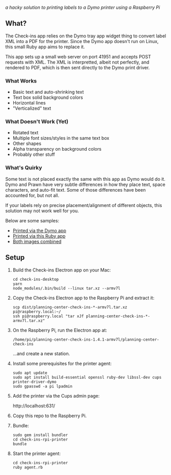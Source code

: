 _a hacky solution to printing labels to a Dymo printer using a Raspberry Pi_

## What?

The Check-ins app relies on the Dymo tray app widget thing to convert label XML
into a PDF for the printer. Since the Dymo app doesn't run on Linux, this small Ruby
app aims to replace it.

This app sets up a small web server on port 41951 and accepts POST requests with XML.
The XML is interpretted, albeit not perfectly, and rendered to PDF, which is then
sent directly to the Dymo print driver.

### What Works

* Basic text and auto-shrinking text
* Text box solid background colors
* Horizontal lines
* "Verticalized" text

### What Doesn't Work (Yet)

* Rotated text
* Multiple font sizes/styles in the same text box
* Other shapes
* Alpha transparency on background colors
* Probably other stuff

### What's Quirky

Some text is not placed exactly the same with this app as Dymo would do it. Dymo and Prawn have very subtle
differences in how they place text, space characters, and auto-fit text. Some of those differences have been
accounted for, but not all.

If your labels rely on precise placement/alignment of different objects, this solution may not work well for you.

Below are some samples:

* [Printed via the Dymo app](https://github.com/ministrycentered/check-ins-rpi-printer/blob/master/samples/dymo.png)
* [Printed via this Ruby app](https://github.com/ministrycentered/check-ins-rpi-printer/blob/master/samples/us.png)
* [Both images combined](https://github.com/ministrycentered/check-ins-rpi-printer/blob/master/samples/overlay.png)

## Setup

1.  Build the Check-ins Electron app on your Mac:

    ```
    cd check-ins-desktop
    yarn
    node_modules/.bin/build --linux tar.xz --armv7l
    ```

1.  Copy the Check-ins Electron app to the Raspberry Pi and extract it:

    ```
    scp dist/planning-center-check-ins-*-armv7l.tar.xz pi@raspberry.local:~/
    ssh pi@raspberry.local "tar xJf planning-center-check-ins-*-armv7l.tar.xz"
    ```

1.  On the Raspberry Pi, run the Electron app at:

    ```
    /home/pi/planning-center-check-ins-1.4.1-armv7l/planning-center-check-ins
    ```

    ...and create a new station.

1.  Install some prerequisites for the printer agent:

    ```
    sudo apt update
    sudo apt install build-essential openssl ruby-dev libssl-dev cups printer-driver-dymo
    sudo gpasswd -a pi lpadmin
    ```

1.  Add the printer via the Cups admin page:

    http://localhost:631/

1.  Copy this repo to the Raspberry Pi.

1.  Bundle:

    ```
    sudo gem install bundler
    cd check-ins-rpi-printer
    bundle
    ```

1.  Start the printer agent:

    ```
    cd check-ins-rpi-printer
    ruby agent.rb
    ```
